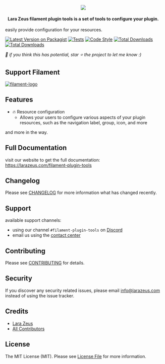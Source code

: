 <p align="center">
<a href="https://larazeus.com"><img src="https://larazeus.com/images/zeus.webp" /></a>
</p>

<h4 align="center">Lara Zeus filament plugin tools is a set of tools to configure your plugin.</h4>
easily provide configuration for your resources.

<p align="center">

[![Latest Version on Packagist](https://img.shields.io/packagist/v/lara-zeus/filament-plugin-tools.svg?style=flat-square)](https://packagist.org/packages/lara-zeus/filament-plugin-tools)
[![Tests](https://img.shields.io/github/actions/workflow/status/lara-zeus/filament-plugin-tools/run-tests.yml?label=tests&style=flat-square&branch=main)](https://github.com/lara-zeus/filament-plugin-tools/actions?query=workflow%3Arun-tests+branch%3Amain)
[![Code Style](https://img.shields.io/github/actions/workflow/status/lara-zeus/filament-plugin-tools/fix-php-code-style-issues.yml?label=code-style&flat-square)](https://github.com/lara-zeus/filament-plugin-tools/actions?query=workflow%3Afix-php-code-style-issues+branch%3Amain)
[![Total Downloads](https://img.shields.io/packagist/dt/lara-zeus/filament-plugin-tools.svg?style=flat-square)](https://packagist.org/packages/lara-zeus/filament-plugin-tools)
[![Total Downloads](https://img.shields.io/github/stars/lara-zeus/filament-plugin-tools?style=flat-square)](https://github.com/lara-zeus/filament-plugin-tools)

</p>

_💖 if you think this has potential, star ⭐️ the project to let me know :)_

## Support Filament

<a href="https://github.com/sponsors/danharrin">
<img alt="filament-logo" src="https://larazeus.com/images/filament-sponsor-banner.webp">
</a>

## Features
- 🔥 Resource configuration
  - Allows your users to configure various aspects of your plugin resources, such as the navigation label, group, icon, and more

and more in the way.

## Full Documentation

visit our website to get the full documentation: https://larazeus.com/filament-plugin-tools

## Changelog

Please see [CHANGELOG](CHANGELOG.md) for more information what has changed recently.

## Support

available support channels:
* using our channel `#filament-plugin-tools` on [Discord](#)
* email us using the [contact center](https://larazeus.com/contact-us)

## Contributing

Please see [CONTRIBUTING](CONTRIBUTING.md) for details.

## Security

If you discover any security related issues, please email info@larazeus.com instead of using the issue tracker.

## Credits

-   [Lara Zeus](https://github.com/atmonshi)
-   [All Contributors](../../contributors)

## License

The MIT License (MIT). Please see [License File](LICENSE.md) for more information.
